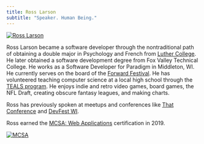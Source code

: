 ```yaml
---
title: Ross Larson
subtitle: "Speaker. Human Being."
---
```

[![Ross Larson](/img/ross.png)](https://ross-larson.github.io)

Ross Larson became a software developer through the nontraditional path of obtaining a double major in Psychology and French from [Luther College](https://www.luther.edu/outcomes/profiles/ross-larson/). He later obtained a software development degree from Fox Valley Technical College.  He works as a Software Developer for Paradigm in Middleton, WI.  He currently serves on the board of the [Forward Festival](https://forwardfest.org/who-are-we). He has volunteered teaching computer science at a local high school through the [TEALS program](https://www.tealsk12.org/).  He enjoys indie and retro video games, board games, the NFL Draft, creating obscure fantasy leagues, and making charts.

Ross has previously spoken at meetups and conferences like [That Conference](https://old.thatconference.com/speakers/speaker/RossLarson) and [DevFest WI](https://www.devfestwi.com/).

Ross earned the [MCSA: Web Applications](https://www.youracclaim.com/badges/466c91b6-14c1-406e-b0b3-5ab3e519cc27/linked_in_profile) certification in 2019.

[![MCSA](/img/MCSA-Web.png)](https://www.youracclaim.com/badges/466c91b6-14c1-406e-b0b3-5ab3e519cc27/linked_in_profile)
